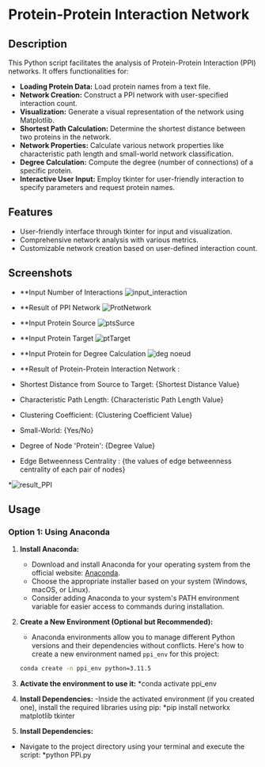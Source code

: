 
# Protein-Protein Interaction Network 

## Description

This Python script facilitates the analysis of Protein-Protein Interaction (PPI) networks. It offers functionalities for:

- **Loading Protein Data:** Load protein names from a text file.
- **Network Creation:** Construct a PPI network with user-specified interaction count.
- **Visualization:** Generate a visual representation of the network using Matplotlib.
- **Shortest Path Calculation:** Determine the shortest distance between two proteins in the network.
- **Network Properties:** Calculate various network properties like characteristic path length and small-world network classification.
- **Degree Calculation:** Compute the degree (number of connections) of a specific protein.
- **Interactive User Input:** Employ tkinter for user-friendly interaction to specify parameters and request protein names.


## Features

- User-friendly interface through tkinter for input and visualization.
- Comprehensive network analysis with various metrics.
- Customizable network creation based on user-defined interaction count.



## Screenshots

- **Input Number of Interactions
![input_interaction](https://github.com/Montassar-Torkhani/Xamarin-Project/assets/97996083/ae3b6584-6510-498d-ad07-54df7655737c)


- **Result of PPI Network
![ProtNetwork](https://github.com/Montassar-Torkhani/Xamarin-Project/assets/97996083/a06270fa-e3da-4428-ab31-f595bc278508)


- **Input Protein Source
![ptsSurce](https://github.com/Montassar-Torkhani/Xamarin-Project/assets/97996083/00ff1f78-b63f-48b0-959a-fb65036bb0a9)


- **Input Protein Target
![ptTarget](https://github.com/Montassar-Torkhani/Xamarin-Project/assets/97996083/119b66be-0673-43d0-ac10-47c868424da6)


- **Input Protein for Degree Calculation
![deg noeud](https://github.com/Montassar-Torkhani/Xamarin-Project/assets/97996083/6d8b0359-3465-4e03-b45d-0a1817b23cd4)


- **Result of Protein-Protein Interaction Network :
- Shortest Distance from Source to Target: {Shortest Distance Value}
- Characteristic Path Length: {Characteristic Path Length Value}
- Clustering Coefficient: {Clustering Coefficient Value}
- Small-World: {Yes/No}
- Degree of Node 'Protein': {Degree Value}
- Edge Betweenness Centrality : {the values of edge betweenness centrality of each pair of nodes}


*![result_PPI](https://github.com/Montassar-Torkhani/Xamarin-Project/assets/97996083/43ddea08-6bc4-4197-a134-c1a7f05d572c)


## Usage

### Option 1: Using Anaconda

1. **Install Anaconda:**
   - Download and install Anaconda for your operating system from the official website: [Anaconda](https://www.anaconda.com/download).
   - Choose the appropriate installer based on your system (Windows, macOS, or Linux).
   - Consider adding Anaconda to your system's PATH environment variable for easier access to commands during installation.

2. **Create a New Environment (Optional but Recommended):**
   - Anaconda environments allow you to manage different Python versions and their dependencies without conflicts. Here's how to create a new environment named `ppi_env` for this project:
   ```bash
   conda create -n ppi_env python=3.11.5

3. **Activate the environment to use it:**
*conda activate ppi_env

4. **Install Dependencies:**
-Inside the activated environment (if you created one), install the required libraries using pip:
*pip install networkx matplotlib tkinter

5. **Install Dependencies:**
- Navigate to the project directory using your terminal and execute the script:
*python PPi.py

